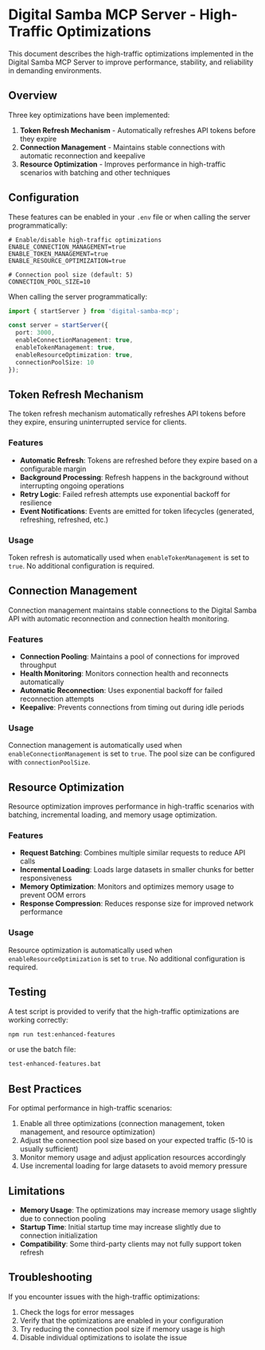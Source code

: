 # Digital Samba MCP Server - High-Traffic Optimizations

This document describes the high-traffic optimizations implemented in the Digital Samba MCP Server to improve performance, stability, and reliability in demanding environments.

## Overview

Three key optimizations have been implemented:

1. **Token Refresh Mechanism** - Automatically refreshes API tokens before they expire
2. **Connection Management** - Maintains stable connections with automatic reconnection and keepalive
3. **Resource Optimization** - Improves performance in high-traffic scenarios with batching and other techniques

## Configuration

These features can be enabled in your `.env` file or when calling the server programmatically:

```env
# Enable/disable high-traffic optimizations
ENABLE_CONNECTION_MANAGEMENT=true
ENABLE_TOKEN_MANAGEMENT=true
ENABLE_RESOURCE_OPTIMIZATION=true

# Connection pool size (default: 5)
CONNECTION_POOL_SIZE=10
```

When calling the server programmatically:

```typescript
import { startServer } from 'digital-samba-mcp';

const server = startServer({
  port: 3000,
  enableConnectionManagement: true,
  enableTokenManagement: true,
  enableResourceOptimization: true,
  connectionPoolSize: 10
});
```

## Token Refresh Mechanism

The token refresh mechanism automatically refreshes API tokens before they expire, ensuring uninterrupted service for clients.

### Features

- **Automatic Refresh**: Tokens are refreshed before they expire based on a configurable margin
- **Background Processing**: Refresh happens in the background without interrupting ongoing operations
- **Retry Logic**: Failed refresh attempts use exponential backoff for resilience
- **Event Notifications**: Events are emitted for token lifecycles (generated, refreshing, refreshed, etc.)

### Usage

Token refresh is automatically used when `enableTokenManagement` is set to `true`. No additional configuration is required.

## Connection Management

Connection management maintains stable connections to the Digital Samba API with automatic reconnection and connection health monitoring.

### Features

- **Connection Pooling**: Maintains a pool of connections for improved throughput
- **Health Monitoring**: Monitors connection health and reconnects automatically
- **Automatic Reconnection**: Uses exponential backoff for failed reconnection attempts
- **Keepalive**: Prevents connections from timing out during idle periods

### Usage

Connection management is automatically used when `enableConnectionManagement` is set to `true`. The pool size can be configured with `connectionPoolSize`.

## Resource Optimization

Resource optimization improves performance in high-traffic scenarios with batching, incremental loading, and memory usage optimization.

### Features

- **Request Batching**: Combines multiple similar requests to reduce API calls
- **Incremental Loading**: Loads large datasets in smaller chunks for better responsiveness
- **Memory Optimization**: Monitors and optimizes memory usage to prevent OOM errors
- **Response Compression**: Reduces response size for improved network performance

### Usage

Resource optimization is automatically used when `enableResourceOptimization` is set to `true`. No additional configuration is required.

## Testing

A test script is provided to verify that the high-traffic optimizations are working correctly:

```bash
npm run test:enhanced-features
```

or use the batch file:

```bash
test-enhanced-features.bat
```

## Best Practices

For optimal performance in high-traffic scenarios:

1. Enable all three optimizations (connection management, token management, and resource optimization)
2. Adjust the connection pool size based on your expected traffic (5-10 is usually sufficient)
3. Monitor memory usage and adjust application resources accordingly
4. Use incremental loading for large datasets to avoid memory pressure

## Limitations

- **Memory Usage**: The optimizations may increase memory usage slightly due to connection pooling
- **Startup Time**: Initial startup time may increase slightly due to connection initialization
- **Compatibility**: Some third-party clients may not fully support token refresh

## Troubleshooting

If you encounter issues with the high-traffic optimizations:

1. Check the logs for error messages
2. Verify that the optimizations are enabled in your configuration
3. Try reducing the connection pool size if memory usage is high
4. Disable individual optimizations to isolate the issue
